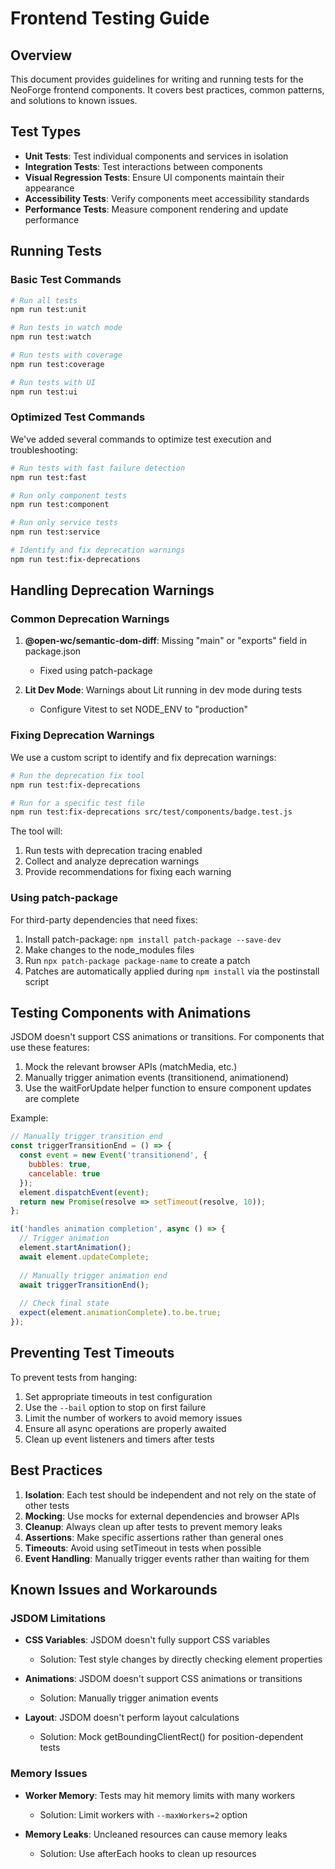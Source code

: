 # Frontend Testing Guide

## Overview

This document provides guidelines for writing and running tests for the NeoForge frontend components. It covers best practices, common patterns, and solutions to known issues.

## Test Types

- **Unit Tests**: Test individual components and services in isolation
- **Integration Tests**: Test interactions between components
- **Visual Regression Tests**: Ensure UI components maintain their appearance
- **Accessibility Tests**: Verify components meet accessibility standards
- **Performance Tests**: Measure component rendering and update performance

## Running Tests

### Basic Test Commands

```bash
# Run all tests
npm run test:unit

# Run tests in watch mode
npm run test:watch

# Run tests with coverage
npm run test:coverage

# Run tests with UI
npm run test:ui
```

### Optimized Test Commands

We've added several commands to optimize test execution and troubleshooting:

```bash
# Run tests with fast failure detection
npm run test:fast

# Run only component tests
npm run test:component

# Run only service tests
npm run test:service

# Identify and fix deprecation warnings
npm run test:fix-deprecations
```

## Handling Deprecation Warnings

### Common Deprecation Warnings

1. **@open-wc/semantic-dom-diff**: Missing "main" or "exports" field in package.json
   - Fixed using patch-package

2. **Lit Dev Mode**: Warnings about Lit running in dev mode during tests
   - Configure Vitest to set NODE_ENV to "production"

### Fixing Deprecation Warnings

We use a custom script to identify and fix deprecation warnings:

```bash
# Run the deprecation fix tool
npm run test:fix-deprecations

# Run for a specific test file
npm run test:fix-deprecations src/test/components/badge.test.js
```

The tool will:
1. Run tests with deprecation tracing enabled
2. Collect and analyze deprecation warnings
3. Provide recommendations for fixing each warning

### Using patch-package

For third-party dependencies that need fixes:

1. Install patch-package: `npm install patch-package --save-dev`
2. Make changes to the node_modules files
3. Run `npx patch-package package-name` to create a patch
4. Patches are automatically applied during `npm install` via the postinstall script

## Testing Components with Animations

JSDOM doesn't support CSS animations or transitions. For components that use these features:

1. Mock the relevant browser APIs (matchMedia, etc.)
2. Manually trigger animation events (transitionend, animationend)
3. Use the waitForUpdate helper function to ensure component updates are complete

Example:

```javascript
// Manually trigger transition end
const triggerTransitionEnd = () => {
  const event = new Event('transitionend', {
    bubbles: true,
    cancelable: true
  });
  element.dispatchEvent(event);
  return new Promise(resolve => setTimeout(resolve, 10));
};

it('handles animation completion', async () => {
  // Trigger animation
  element.startAnimation();
  await element.updateComplete;
  
  // Manually trigger animation end
  await triggerTransitionEnd();
  
  // Check final state
  expect(element.animationComplete).to.be.true;
});
```

## Preventing Test Timeouts

To prevent tests from hanging:

1. Set appropriate timeouts in test configuration
2. Use the `--bail` option to stop on first failure
3. Limit the number of workers to avoid memory issues
4. Ensure all async operations are properly awaited
5. Clean up event listeners and timers after tests

## Best Practices

1. **Isolation**: Each test should be independent and not rely on the state of other tests
2. **Mocking**: Use mocks for external dependencies and browser APIs
3. **Cleanup**: Always clean up after tests to prevent memory leaks
4. **Assertions**: Make specific assertions rather than general ones
5. **Timeouts**: Avoid using setTimeout in tests when possible
6. **Event Handling**: Manually trigger events rather than waiting for them

## Known Issues and Workarounds

### JSDOM Limitations

- **CSS Variables**: JSDOM doesn't fully support CSS variables
  - Solution: Test style changes by directly checking element properties

- **Animations**: JSDOM doesn't support CSS animations or transitions
  - Solution: Manually trigger animation events

- **Layout**: JSDOM doesn't perform layout calculations
  - Solution: Mock getBoundingClientRect() for position-dependent tests

### Memory Issues

- **Worker Memory**: Tests may hit memory limits with many workers
  - Solution: Limit workers with `--maxWorkers=2` option

- **Memory Leaks**: Uncleaned resources can cause memory leaks
  - Solution: Use afterEach hooks to clean up resources 